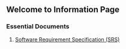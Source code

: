 ## Welcome to Information Page

### Essential Documents

1. [Software Requirement Specification (SRS)](https://docs.google.com/document/d/1amb-hPVu9sTVTXxCXIfUJk0HP3fs7OQ923jpJC_gG9s/edit?usp=sharing)

